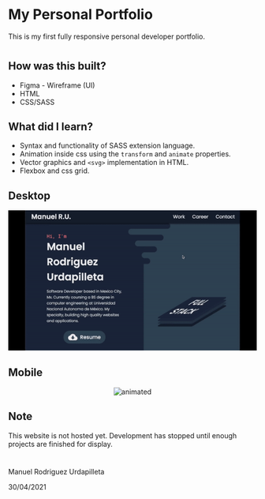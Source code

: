 # My Personal Portfolio

This is my first fully responsive personal developer portfolio.
#

## How was this built?
- Figma - Wireframe (UI)
- HTML
- CSS/SASS

## What did I learn?
- Syntax and functionality of SASS extension language.
- Animation inside css using the `transform` and `animate` properties.
- Vector graphics and `<svg>` implementation in HTML.
- Flexbox and css grid.

## Desktop
<p align="center">
  <img src="./resources/videos/porfolio-desktop.gif" alt="animated" />
</p>

## Mobile
<p align="center">
<img src="./resources/videos/portfolio-mobile.gif" alt="animated" width="300"/>
</p>

## Note
This website is not hosted yet. Development has stopped until enough projects are finished for display.


#
Manuel Rodriguez Urdapilleta
<p>30/04/2021</p>

